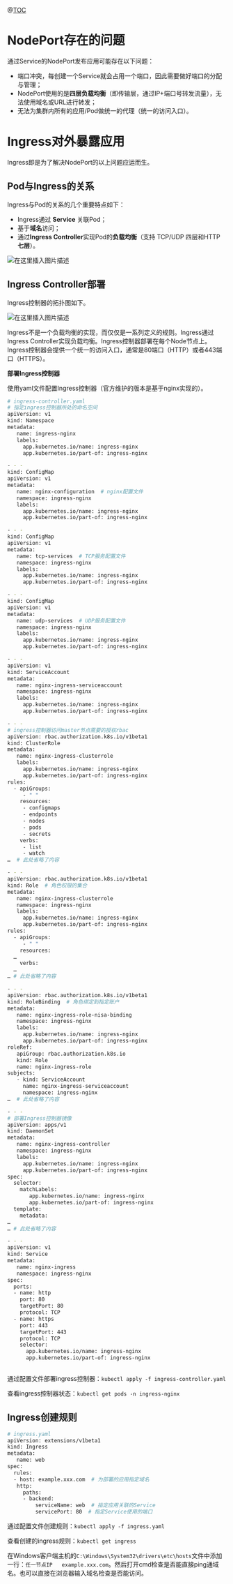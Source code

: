 ﻿@[TOC](Ingress对外发布应用)

# NodePort存在的问题
通过Service的NodePort发布应用可能存在以下问题：
-	端口冲突，每创建一个Service就会占用一个端口，因此需要做好端口的分配与管理；
-	NodePort使用的是**四层负载均衡**（即传输层，通过IP+端口号转发流量），无法使用域名或URL进行转发；
-	无法为集群内所有的应用/Pod做统一的代理（统一的访问入口）。

# Ingress对外暴露应用
Ingress即是为了解决NodePort的以上问题应运而生。

## Pod与Ingress的关系
 
Ingress与Pod的关系的几个重要特点如下：
-	Ingress通过 **Service** 关联Pod；
-	基于**域名**访问；
-	通过**Ingress Controller**实现Pod的**负载均衡**（支持 TCP/UDP 四层和HTTP **七层**）。

![在这里插入图片描述](https://img-blog.csdnimg.cn/20210215212031311.PNG?x-oss-process=image/watermark,type_ZmFuZ3poZW5naGVpdGk,shadow_10,text_aHR0cHM6Ly9ibG9nLmNzZG4ubmV0L1NlYmFzdGllbjIz,size_16,color_FFFFFF,t_70#pic_center)


## Ingress Controller部署
Ingress控制器的拓扑图如下。

![在这里插入图片描述](https://img-blog.csdnimg.cn/20210215211948346.PNG?x-oss-process=image/watermark,type_ZmFuZ3poZW5naGVpdGk,shadow_10,text_aHR0cHM6Ly9ibG9nLmNzZG4ubmV0L1NlYmFzdGllbjIz,size_16,color_FFFFFF,t_70#pic_center)

 
Ingress不是一个负载均衡的实现，而仅仅是一系列定义的规则。Ingress通过Ingress Controller实现负载均衡。Ingress控制器部署在每个Node节点上。Ingress控制器会提供一个统一的访问入口，通常是80端口（HTTP）或者443端口（HTTPS）。


**部署Ingress控制器**

使用yaml文件配置Ingress控制器（官方维护的版本是基于nginx实现的）。
```bash
# ingress-controller.yaml
# 指定ingress控制器所处的命名空间
apiVersion: v1
kind: Namespace
metadata:
   name: ingress-nginx
   labels:
     app.kubernetes.io/name: ingress-nginx
     app.kubernetes.io/part-of: ingress-nginx

- - -
kind: ConfigMap
apiVersion: v1
metadata:
   name: nginx-configuration  # nginx配置文件
   namespace: ingress-nginx
   labels:
     app.kubernetes.io/name: ingress-nginx
     app.kubernetes.io/part-of: ingress-nginx

- - -
kind: ConfigMap
apiVersion: v1
metadata:
   name: tcp-services  # TCP服务配置文件
   namespace: ingress-nginx
   labels:
     app.kubernetes.io/name: ingress-nginx
     app.kubernetes.io/part-of: ingress-nginx

- - -
kind: ConfigMap
apiVersion: v1
metadata:
   name: udp-services  # UDP服务配置文件
   namespace: ingress-nginx
   labels:
     app.kubernetes.io/name: ingress-nginx
     app.kubernetes.io/part-of: ingress-nginx

- - -
apiVersion: v1
kind: ServiceAccount
metadata:
   name: nginx-ingress-serviceaccount
   namespace: ingress-nginx
   labels:
     app.kubernetes.io/name: ingress-nginx
     app.kubernetes.io/part-of: ingress-nginx

- - -
# ingress控制器访问master节点需要的授权rbac
apiVersion: rbac.authorization.k8s.io/v1beta1
kind: ClusterRole
metadata:
   name: nginx-ingress-clusterrole
   labels:
     app.kubernetes.io/name: ingress-nginx
     app.kubernetes.io/part-of: ingress-nginx
rules:
  - apiGroups:
     - " "
    resources:
     - configmaps
     - endpoints
     - nodes
     - pods
     - secrets
    verbs:
     - list
     - watch
…  # 此处省略了内容

- - -
apiVersion: rbac.authorization.k8s.io/v1beta1
kind: Role  # 角色权限的集合
metadata:
   name: nginx-ingress-clusterrole
   namespace: ingress-nginx
   labels:
     app.kubernetes.io/name: ingress-nginx
     app.kubernetes.io/part-of: ingress-nginx
rules:
  - apiGroups:
     - " "
    resources:
  …
    verbs:
  …
… # 此处省略了内容

- - -
apiVersion: rbac.authorization.k8s.io/v1beta1
kind: RoleBinding  # 角色绑定到指定账户
metadata:
   name: nginx-ingress-role-nisa-binding
   namespace: ingress-nginx
   labels:
     app.kubernetes.io/name: ingress-nginx
     app.kubernetes.io/part-of: ingress-nginx
roleRef:
   apiGroup: rbac.authorization.k8s.io
   kind: Role
   name: nginx-ingress-role
subjects:
   - kind: ServiceAccount
     name: nginx-ingress-serviceaccount
     namespace: ingress-nginx
…  # 此处省略了内容

- - -
# 部署Ingress控制器镜像
apiVersion: apps/v1
kind: DaemonSet
metadata:
   name: nginx-ingress-controller
   namespace: ingress-nginx
   labels:
     app.kubernetes.io/name: ingress-nginx
     app.kubernetes.io/part-of: ingress-nginx
spec:
  selector:
    matchLabels:
       app.kubernetes.io/name: ingress-nginx
       app.kubernetes.io/part-of: ingress-nginx
  template:
    metadata:
…
… # 此处省略了内容

- - -
apiVersion: v1
kind: Service
metadata:
   name: nginx-ingress
   namespace: ingress-nginx
spec:
  ports:
  - name: http
    port: 80
    targetPort: 80
    protocol: TCP
  - name: https
    port: 443
    targetPort: 443
    protocol: TCP
    selector:
      app.kubernetes.io/name: ingress-nginx
      app.kubernetes.io/part-of: ingress-nginx
      
```

通过配置文件部署ingress控制器：`kubectl apply -f ingress-controller.yaml`

查看ingress控制器状态：`kubectl get pods -n ingress-nginx`


## Ingress创建规则
```bash
# ingress.yaml
apiVersion: extensions/v1beta1
kind: Ingress
metadata:
   name: web
spec:
  rules:
  - host: example.xxx.com  # 为部署的应用指定域名
   http:
     paths:
     - backend:
         serviceName: web  # 指定应用关联的Service
         servicePort: 80  # 指定Service使用的端口
```

通过配置文件创建规则：`kubectl apply -f ingress.yaml`

查看创建的ingress规则：`kubectl get ingress`

在Windows客户端主机的`C:\Windows\System32\drivers\etc\hosts`文件中添加一行：`任一节点IP   example.xxx.com`。然后打开cmd检查是否能直接ping通域名。也可以直接在浏览器输入域名检查是否能访问。

